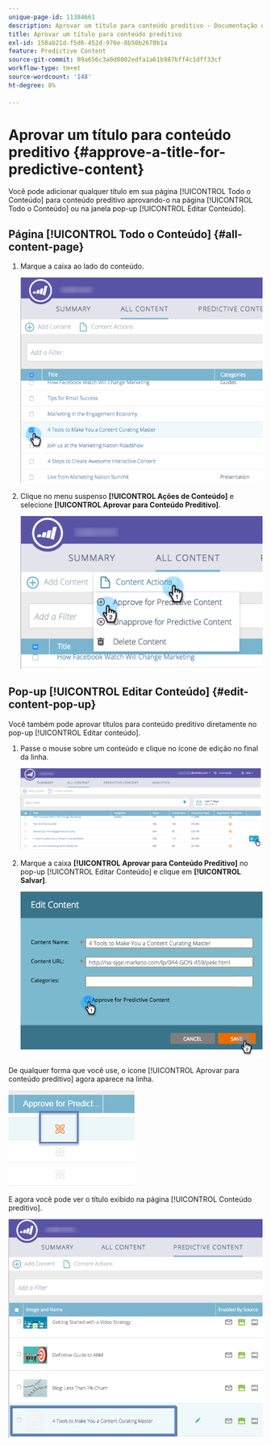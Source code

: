 ```yaml
---
unique-page-id: 11384661
description: Aprovar um título para conteúdo preditivo - Documentação do Marketo - Documentação do produto
title: Aprovar um título para conteúdo preditivo
exl-id: 158ab21d-f5d6-452d-976e-8b50b2670b1a
feature: Predictive Content
source-git-commit: 09a656c3a0d0002edfa1a61b987bff4c1dff33cf
workflow-type: tm+mt
source-wordcount: '148'
ht-degree: 8%

---
```


# Aprovar um título para conteúdo preditivo {#approve-a-title-for-predictive-content}

Você pode adicionar qualquer título em sua página [!UICONTROL Todo o Conteúdo] para conteúdo preditivo aprovando-o na página [!UICONTROL Todo o Conteúdo] ou na janela pop-up [!UICONTROL Editar Conteúdo].

## Página [!UICONTROL Todo o Conteúdo] {#all-content-page}

1. Marque a caixa ao lado do conteúdo.

   ![](assets/image2017-10-3-9-3a9-3a47.png)

1. Clique no menu suspenso **[!UICONTROL Ações de Conteúdo]** e selecione **[!UICONTROL Aprovar para Conteúdo Preditivo]**.

   ![](assets/image2017-10-3-9-3a10-3a31.png)

## Pop-up [!UICONTROL Editar Conteúdo] {#edit-content-pop-up}

Você também pode aprovar títulos para conteúdo preditivo diretamente no pop-up [!UICONTROL Editar conteúdo].

1. Passe o mouse sobre um conteúdo e clique no ícone de edição no final da linha.

   ![](assets/image2017-10-3-9-3a14-3a55.png)

1. Marque a caixa **[!UICONTROL Aprovar para Conteúdo Preditivo]** no pop-up [!UICONTROL Editar Conteúdo] e clique em **[!UICONTROL Salvar]**.

   ![](assets/image2017-10-3-9-3a15-3a35.png)

De qualquer forma que você use, o ícone [!UICONTROL Aprovar para conteúdo preditivo] agora aparece na linha.

![](assets/five.png)

E agora você pode ver o título exibido na página [!UICONTROL Conteúdo preditivo].

![](assets/image2017-10-3-9-3a16-3a45.png)
